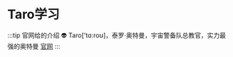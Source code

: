 # Taro学习

:::tip 官网给的介绍
👽 Taro['tɑ:roʊ]，泰罗·奥特曼，宇宙警备队总教官，实力最强的奥特曼 <a href="https://taro-docs.jd.com/taro/docs/README.html">官网</a>
:::

